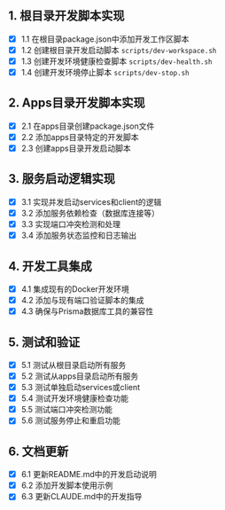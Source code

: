 ## 1. 根目录开发脚本实现

- [x] 1.1 在根目录package.json中添加开发工作区脚本
- [x] 1.2 创建根目录开发启动脚本 `scripts/dev-workspace.sh`
- [x] 1.3 创建开发环境健康检查脚本 `scripts/dev-health.sh`
- [x] 1.4 创建开发环境停止脚本 `scripts/dev-stop.sh`

## 2. Apps目录开发脚本实现

- [x] 2.1 在apps目录创建package.json文件
- [x] 2.2 添加apps目录特定的开发脚本
- [x] 2.3 创建apps目录开发启动脚本

## 3. 服务启动逻辑实现

- [x] 3.1 实现并发启动services和client的逻辑
- [x] 3.2 添加服务依赖检查（数据库连接等）
- [x] 3.3 实现端口冲突检测和处理
- [x] 3.4 添加服务状态监控和日志输出

## 4. 开发工具集成

- [x] 4.1 集成现有的Docker开发环境
- [x] 4.2 添加与现有端口验证脚本的集成
- [x] 4.3 确保与Prisma数据库工具的兼容性

## 5. 测试和验证

- [x] 5.1 测试从根目录启动所有服务
- [x] 5.2 测试从apps目录启动所有服务
- [x] 5.3 测试单独启动services或client
- [x] 5.4 测试开发环境健康检查功能
- [x] 5.5 测试端口冲突检测功能
- [x] 5.6 测试服务停止和重启功能

## 6. 文档更新

- [x] 6.1 更新README.md中的开发启动说明
- [x] 6.2 添加开发脚本使用示例
- [x] 6.3 更新CLAUDE.md中的开发指导
